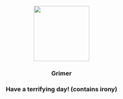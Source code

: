 <p align="center">
    <img src="https://raw.githubusercontent.com/PokeAPI/sprites/master/sprites/pokemon/88.png" width="150" height="150">
</p>
<h3 align="center"> <b>Grimer</b></h3>
<h3 align="center">Have a terrifying day! (contains irony)</h3>
